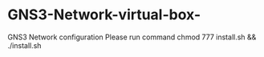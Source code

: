 # GNS3-Network-virtual-box-
GNS3 Network configuration
Please run command chmod 777 install.sh && ./install.sh

